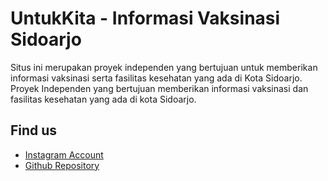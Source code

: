 # UntukKita - Informasi Vaksinasi Sidoarjo

Situs ini merupakan proyek independen yang bertujuan untuk memberikan informasi vaksinasi serta fasilitas kesehatan yang ada di Kota Sidoarjo. Proyek Independen yang bertujuan memberikan informasi vaksinasi dan fasilitas kesehatan yang ada di kota Sidoarjo.

## Find us

- [Instagram Account](https://www.instagram.com/untukkita.sda)
- [Github Repository](https://github.com/untukkita-id/sda.untukkita.id)
